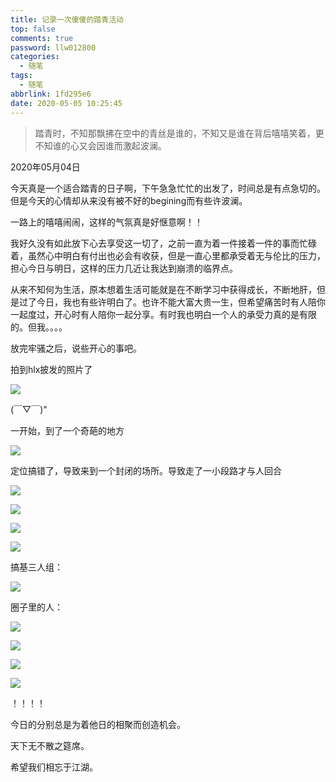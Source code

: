 ```yaml
---
title: 记录一次傻傻的踏青活动
top: false
comments: true
password: llw012800
categories:
  - 随笔
tags:
  - 随笔
abbrlink: 1fd295e6
date: 2020-05-05 10:25:45
---
```


> 踏青时，不知那飘拂在空中的青丝是谁的，不知又是谁在背后嘻嘻笑着，更不知谁的心又会因谁而激起波澜。

<!--more-->

2020年05月04日

今天真是一个适合踏青的日子啊，下午急急忙忙的出发了，时间总是有点急切的。但是今天的心情却从来没有被不好的begining而有些许波澜。

一路上的嘻嘻闹闹，这样的气氛真是好惬意啊！！

我好久没有如此放下心去享受这一切了，之前一直为着一件接着一件的事而忙碌着，虽然心中明白有付出也必会有收获，但是一直心里都承受着无与伦比的压力，担心今日与明日，这样的压力几近让我达到崩溃的临界点。

从来不知何为生活，原本想着生活可能就是在不断学习中获得成长，不断地肝，但是过了今日，我也有些许明白了。也许不能大富大贵一生，但希望痛苦时有人陪你一起度过，开心时有人陪你一起分享。有时我也明白一个人的承受力真的是有限的。但我。。。。



放完牢骚之后，说些开心的事吧。

拍到hlx披发的照片了

![](http://photo.jomeswang.top/20200505105236.png)

(￣▽￣)"

一开始，到了一个奇葩的地方

![](http://photo.jomeswang.top/20200505105331.png)

定位搞错了，导致来到一个封闭的场所。导致走了一小段路才与人回合

![](http://photo.jomeswang.top/20200505111605.png)



![](http://photo.jomeswang.top/20200505111645.png)



![](http://photo.jomeswang.top/20200505111715.png)



![](http://photo.jomeswang.top/20200505111803.png)

搞基三人组：

![](http://photo.jomeswang.top/20200505194828.png)

圈子里的人：

![](http://photo.jomeswang.top/20200505195036.png)

![](http://photo.jomeswang.top/20200505195130.png)

![](http://photo.jomeswang.top/20200505195155.png)

![](http://photo.jomeswang.top/20200505220134.png)

！！！！



今日的分别总是为着他日的相聚而创造机会。

天下无不散之筵席。

希望我们相忘于江湖。